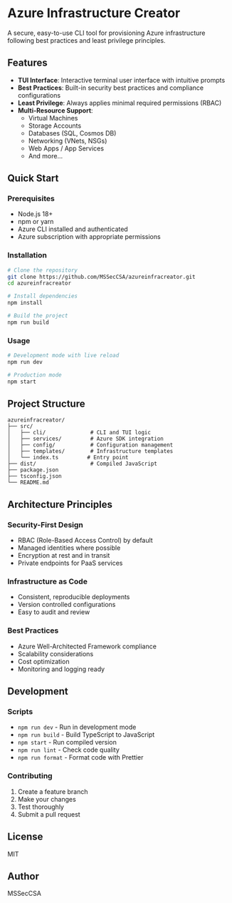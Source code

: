 # Azure Infrastructure Creator

A secure, easy-to-use CLI tool for provisioning Azure infrastructure following best practices and least privilege principles.

## Features

- **TUI Interface**: Interactive terminal user interface with intuitive prompts
- **Best Practices**: Built-in security best practices and compliance configurations
- **Least Privilege**: Always applies minimal required permissions (RBAC)
- **Multi-Resource Support**:
  - Virtual Machines
  - Storage Accounts
  - Databases (SQL, Cosmos DB)
  - Networking (VNets, NSGs)
  - Web Apps / App Services
  - And more...

## Quick Start

### Prerequisites

- Node.js 18+
- npm or yarn
- Azure CLI installed and authenticated
- Azure subscription with appropriate permissions

### Installation

```bash
# Clone the repository
git clone https://github.com/MSSecCSA/azureinfracreator.git
cd azureinfracreator

# Install dependencies
npm install

# Build the project
npm run build
```

### Usage

```bash
# Development mode with live reload
npm run dev

# Production mode
npm start
```

## Project Structure

```
azureinfracreator/
├── src/
│   ├── cli/              # CLI and TUI logic
│   ├── services/         # Azure SDK integration
│   ├── config/           # Configuration management
│   ├── templates/        # Infrastructure templates
│   └── index.ts         # Entry point
├── dist/                 # Compiled JavaScript
├── package.json
├── tsconfig.json
└── README.md
```

## Architecture Principles

### Security-First Design
- RBAC (Role-Based Access Control) by default
- Managed identities where possible
- Encryption at rest and in transit
- Private endpoints for PaaS services

### Infrastructure as Code
- Consistent, reproducible deployments
- Version controlled configurations
- Easy to audit and review

### Best Practices
- Azure Well-Architected Framework compliance
- Scalability considerations
- Cost optimization
- Monitoring and logging ready

## Development

### Scripts

- `npm run dev` - Run in development mode
- `npm run build` - Build TypeScript to JavaScript
- `npm start` - Run compiled version
- `npm run lint` - Check code quality
- `npm run format` - Format code with Prettier

### Contributing

1. Create a feature branch
2. Make your changes
3. Test thoroughly
4. Submit a pull request

## License

MIT

## Author

MSSecCSA
